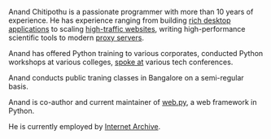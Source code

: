 
Anand Chitipothu is a passionate programmer with more than 10 years of experience.
He has experience ranging from building [rich desktop applications][avadis] to scaling
[high-traffic websites][ol], writing high-performance scientific tools
to modern [proxy servers][liveweb].

Anand has offered Python training to various corporates, conducted
Python workshops at various colleges, [spoke at][spoken] various tech conferences.

Anand conducts public traning classes in Bangalore on a semi-regular basis.

Anand is co-author and current maintainer of [web.py][], a web framework in Python. 

He is currently employed by [Internet Archive][ia].

[avadis]: http://strandls.com/Avadis
[ol]: http://openlibrary.org/
[ia]: http://archive.org/
[liveweb]: http://liveweb.readthedocs.org/
[web.py]: http://webpy.org/
[spoken]: http://lanyrd.com/profile/anandology/sessions/

